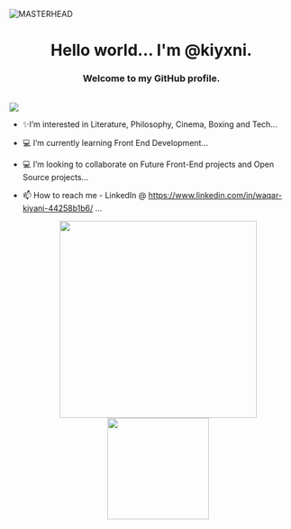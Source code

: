![MASTERHEAD](https://pbs.twimg.com/media/EnLHDYBVgAQNLAt?format=jpg&name=large) 
<div id="header" align="left">
  <h1 align="center">Hello world... I'm @kiyxni.</h1>
  <h3 align="center">Welcome to my GitHub profile.</h3> </b></div>
  <br>
<div id="visitors" align="left"><img src="https://api.visitorbadge.io/api/visitors?path=https%3A%2F%2Fgithub.com%2Fkiyxni&label=You%20are%20visitor%20number&labelColor=%23d9e3f0&countColor=%23263759&style=flat"/></div>
  
- ✨I’m interested in Literature, Philosophy, Cinema, Boxing and Tech...
- 💻 I’m currently learning Front End Development...
- 💻 I’m looking to collaborate on Future Front-End projects and Open Source projects...
- 📫 How to reach me - LinkedIn @ https://www.linkedin.com/in/waqar-kiyani-44258b1b6/ ...

 
  <div id="graph" align="center">
       <img src="https://media2.giphy.com/media/aNqEFrYVnsS52/giphy.gif?cid=ecf05e47h4vvac5o8gnfnmlyvlzl4zxau6s2he2ptzz6z0zb&rid=giphy.gif&ct=g" width="350"/>
    <img height="180em" src="https://github-readme-stats.vercel.app/api?username=kiyxni&show_icons=true&hide_border=true&&count_private=true&include_all_commits=true" />
    </div>
 

<!---
kiyxni/kiyxni is a ✨ special ✨ repository because its `README.md` (this file) appears on your GitHub profile.
You can click the Preview link to take a look at your changes.
--->

